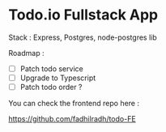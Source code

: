 # Todo.io Fullstack App 

Stack : Express, Postgres, node-postgres lib

Roadmap : 

- [ ] Patch todo service
- [ ] Upgrade to Typescript 
- [ ] Patch todo order ?

You can check the frontend repo here :

https://github.com/fadhilradh/todo-FE
